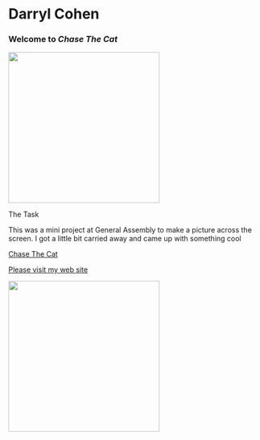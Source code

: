 Darryl Cohen
============

### **Welcome to _Chase The Cat_**

<img src=https://ibin.co/3a6FbFkAOzfu.jpg width="300">

The Task

This was a mini project at General Assembly to make a picture across the screen.
I got a little bit carried away and came up with something cool

[Chase The Cat](https://darrylcohen.github.io/chase_the_cat/)

[Please visit my web site](https://www.darrylcohen.com.au)

<a href="https://www.darrylcohen.com.au"> <img src=https://i.imgur.com/kbAnu4b.jpg width="300"></a>
